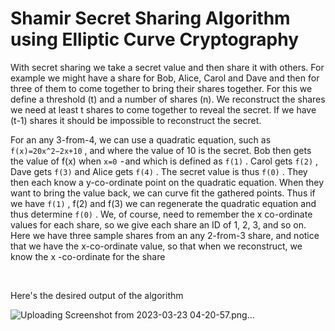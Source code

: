 <h1>Shamir Secret Sharing Algorithm using Elliptic Curve Cryptography</h1>
<p>
With secret sharing we take a secret value and then share it with others. For example we might have a share for Bob, Alice, Carol and Dave and then for three of them to come together to bring their shares together. For this we define a threshold (t) and a number of shares (n). We reconstruct the shares we need at least t shares to come together to reveal the secret. If we have (t-1) shares it should be impossible to reconstruct the secret.

For an any 3-from-4, we can use a quadratic equation, such as ```f(x)=20x^2−2x+10```
, and where the value of 10 is the secret. Bob then gets the value of f(x)
when ```x=0```
 - and which is defined as ```f(1)```
. Carol gets ```f(2)```
, Dave gets ```f(3)```
and Alice gets ```f(4)```
. The secret value is thus ```f(0)```
. They then each know a y-co-ordinate point on the quadratic equation. When they want to bring the value back, we can curve fit the gathered points. Thus if we have ```f(1)```
, f(2)
and f(3)
we can regenerate the quadratic equation and thus determine ```f(0)```
. We, of course, need to remember the x co-ordinate values for each share, so we give each share an ID of 1, 2, 3, and so on. Here we have three sample shares from an any 2-from-3 share, and notice that we have the x-co-ordinate value, so that when we reconstruct, we know the x
-co-ordinate for the share</p>

<br/>

<p>Here's the desired output of the algorithm</p>

![Uploading Screenshot from 2023-03-23 04-20-57.png…]()
